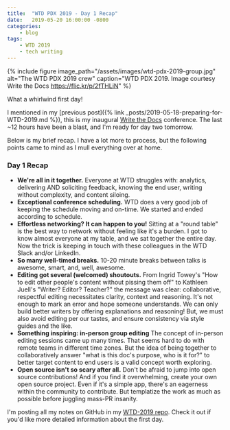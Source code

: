 ```yaml
---
title:  "WTD PDX 2019 - Day 1 Recap"
date:   2019-05-20 16:00:00 -0800
categories:
    - blog
tags:
    - WTD 2019
    - tech writing
---
```

{% include figure image_path="/assets/images/wtd-pdx-2019-group.jpg" alt="The WTD PDX 2019 crew" caption="WTD PDX 2019. Image courtesy Write the Docs https://flic.kr/p/2fTHLiN" %}

What a whirlwind first day!

<!--more-->

I mentioned in my [previous post]({% link _posts/2019-05-18-preparing-for-WTD-2019.md %}), this is my inaugural [Write the Docs](https://www.writethedocs.org/conf/portland/2019/) conference. The last ~12 hours have been a blast, and I'm ready for day two tomorrow.

Below is my brief recap. I have a lot more to process, but the following points came to mind as I mull everything over at home.

### Day 1 Recap
- **We're all in it together.** Everyone at WTD struggles with: analytics, delivering AND soliciting feedback, knowing the end user, writing without complexity, and content siloing.
- **Exceptional conference scheduling.** WTD does a very good job of keeping the schedule moving and on-time. We started and ended according to schedule.
- **Effortless networking? It can happen to you!** Sitting at a "round table" is the best way to network without feeling like it's a burden. I got to know almost everyone at my table, and we sat together the entire day. Now the trick is keeping in touch with these colleagues in the WTD Slack and/or LinkedIn.
- **So many well-timed breaks.** 10-20 minute breaks between talks is awesome, smart, and, well, awesome.
- **Editing got several (welcomed) shoutouts.** From Ingrid Towey's "How to edit other people's content without pissing them off" to Kathleen Juell's "Writer? Editor? Teacher?" the message was clear: collaborative, respectful editing necessitates clarity, context and reasoning. It's not enough to mark an error and hope someone understands. We can only build better writers by offering explanations and reasoning! But, we must also avoid editing per our tastes, and ensure consistency via style guides and the like.
- **Something inspiring: in-person group editing** The concept of in-person editing sessions came up many times. That seems hard to do with remote teams in different time zones. But the idea of being together to collaboratively answer "what is this doc's purpose, who is it for?" to better target content to end users is a valid concept worth exploring.
- **Open source isn't so scary after all.** Don't be afraid to jump into open source contributions! And if you find it overwhelming, create your own open source project. Even if it's a simple app, there's an eagerness within the community to contribute. But templatize the work as much as possible before juggling mass-PR insanity.

I'm posting all my notes on GitHub in my [WTD-2019 repo](https://github.com/a-thay/WTD-2019). Check it out if you'd like more detailed information about the first day.
